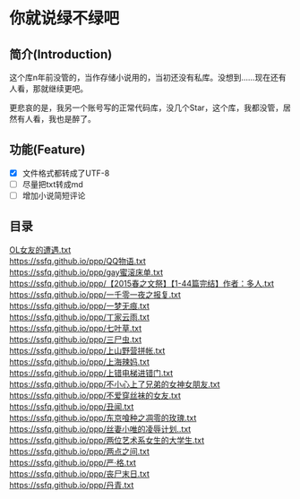 # 你就说绿不绿吧

## 简介(Introduction)

这个库n年前没管的，当作存储小说用的，当初还没有私库。没想到……现在还有人看，那就继续更吧。

更悲哀的是，我另一个账号写的正常代码库，没几个Star，这个库，我都没管，居然有人看，我也是醉了。

## 功能(Feature)

- [x] 文件格式都转成了UTF-8
- [ ] 尽量把txt转成md
- [ ] 增加小说简短评论
<!--
## 星史(Star History)

2022年初到底发生了什么……

[![Star History Chart](https://api.star-history.com/svg?repos=loveispapapa/txt_files&type=Date)](https://star-history.com/#loveispapapa/txt_files&Date)
-->
## 目录
[OL女友的遭遇.txt](https://ssfq.github.io/ppp/OL女友的遭遇.txt)  
https://ssfq.github.io/ppp/QQ物语.txt  
https://ssfq.github.io/ppp/gay蜜滚床单.txt  
https://ssfq.github.io/ppp/【2015春之文祭】【1-44篇完结】作者：多人.txt  
https://ssfq.github.io/ppp/一千零一夜之报复.txt  
https://ssfq.github.io/ppp/一梦无痕.txt  
https://ssfq.github.io/ppp/丁家云雨.txt  
https://ssfq.github.io/ppp/七叶草.txt  
https://ssfq.github.io/ppp/三尸虫.txt  
https://ssfq.github.io/ppp/上山野营拼帐.txt  
https://ssfq.github.io/ppp/上海辣妈.txt  
https://ssfq.github.io/ppp/上错电梯进错门.txt  
https://ssfq.github.io/ppp/不小心上了兄弟的女神女朋友.txt  
https://ssfq.github.io/ppp/不爱穿丝袜的女友.txt  
https://ssfq.github.io/ppp/丑闻.txt  
https://ssfq.github.io/ppp/东京喰种之凋零的玫瑰.txt  
https://ssfq.github.io/ppp/丝妻小唯的凌辱计划..txt  
https://ssfq.github.io/ppp/两位艺术系女生的大学生.txt  
https://ssfq.github.io/ppp/两点之间.txt  
https://ssfq.github.io/ppp/严‧格.txt  
https://ssfq.github.io/ppp/丧尸末日.txt  
https://ssfq.github.io/ppp/丹青.txt  
